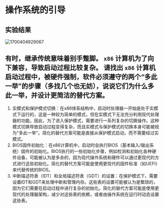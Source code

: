 # 操作系统的引导

## 实验结果

![1700404929067](images/1700404929067.png)

## 有时，继承传统意味着别手蹩脚。 `x86` 计算机为了向下兼容，导致启动过程比较复杂。 请找出 `x86` 计算机启动过程中，被硬件强制，软件必须遵守的两个“多此一举”的步骤（多找几个也无妨），说说它们为什么多此一举，并设计更简洁的替代方案。

1. 实模式和保护模式切换：在x86体系结构中，启动时处理器一开始是处于实模式下运行的，这是一种较为简单的模式，但在实模式下无法充分利用现代处理器的功能。因此，为了进入保护模式，需要进行一系列复杂的切换操作。这种模式切换导致启动过程变得复杂，而且实模式与保护模式的切换本身可能被视为"多此一举"。简化的替代方案可能是直接从保护模式启动，而不需要经过实模式。
2. BIOS固件初始化：在x86计算机中，启动时会执行BIOS（基本输入/输出系统）固件的初始化。BIOS执行的一些初始化步骤，例如检测和初始化各种硬件设备，可能被认为是多余的，因为现代操作系统和硬件可以通过更现代的方式进行这些初始化。简化的替代方案可能是使用更现代的固件标准（如UEFI）来代替传统的BIOS。
3. 中断描述符表（IDT）和全局描述符表（GDT）的设置：在保护模式下，需要设置IDT和GDT来处理中断和管理内存。这些表的设置可能被认为是繁琐的，因为它们需要在启动过程中进行复杂的初始化。简化的替代方案可能是使用更现代的处理器架构，减少对这些表的依赖，或者由操作系统在运行时动态设置这些表。

